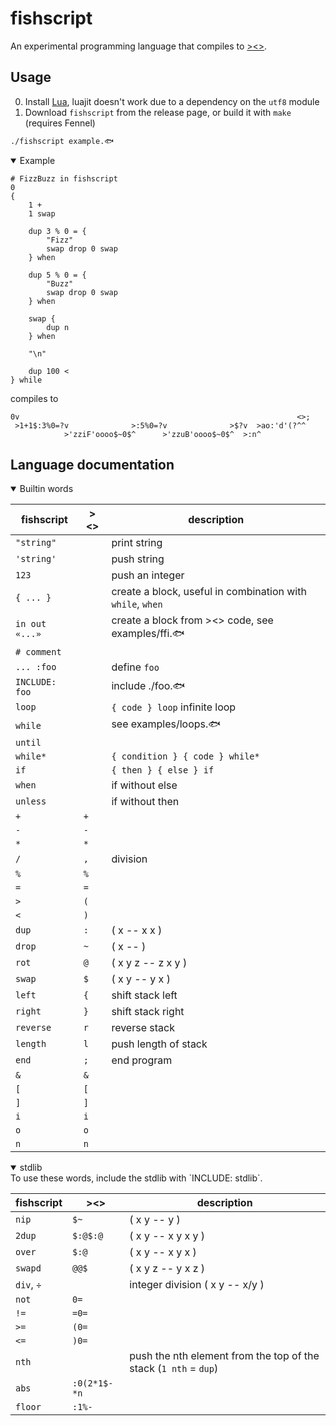 # fishscript
An experimental programming language that compiles to [><>](https://esolangs.org/wiki/Fish).

## Usage
0. Install [Lua](https://lua.org/), luajit doesn't work due to a dependency on the `utf8` module
1. Download `fishscript` from the release page, or build it with `make` (requires Fennel)
```sh
./fishscript example.🐟
```

<details open>
<summary>Example</summary>

```factor
# FizzBuzz in fishscript
0
{
    1 +
    1 swap

    dup 3 % 0 = {
        "Fizz"
        swap drop 0 swap
    } when

    dup 5 % 0 = {
        "Buzz"
        swap drop 0 swap
    } when

    swap {
        dup n
    } when

    "\n"

    dup 100 <
} while
```
compiles to
```
0v                                                              <>;
 >1+1$:3%0=?v              >:5%0=?v              >$?v  >ao:'d'(?^^
            >'zziF'oooo$~0$^      >'zzuB'oooo$~0$^  >:n^
```
</details>

## Language documentation

<details open>
<summary>Builtin words</summary>

fishscript | ><> | description
---|---|---
`"string"` | | print string
`'string'` | | push string
`123` | | push an integer
`{ ... }` | | create a block, useful in combination with `while`, `when`
`in out «...»` | | create a block from ><> code, see examples/ffi.🐟
`# comment` | |
`... :foo` | | define `foo`
`INCLUDE: foo` | | include ./foo.🐟
`loop` | | `{ code } loop` infinite loop
`while` | | see examples/loops.🐟
`until` | |
`while*` | | `{ condition } { code } while*`
`if` | | `{ then } { else } if`
`when` | | if without else
`unless` | | if without then
`+` | `+` |
`-` | `-` |
`*` | `*` |
`/` | `,` | division
`%` | `%` |
`=` | `=` |
`>` | `(` |
`<` | `)` |
`dup` | `:` | ( x -- x x )
`drop` | `~` | ( x -- )
`rot` | `@` | ( x y z -- z x y )
`swap` | `$` | ( x y -- y x )
`left` | `{` | shift stack left
`right` | `}` | shift stack right
`reverse` | `r` | reverse stack
`length` | `l` | push length of stack
`end` | `;` | end program
`&` | `&` |
`[` | `[` |
`]` | `]` |
`i` | `i` |
`o` | `o` |
`n` | `n` |

</details>

<details open>
<summary>stdlib</summary>
To use these words, include the stdlib with `INCLUDE: stdlib`.

fishscript | ><> | description
---|---|---
`nip` | `$~` | ( x y -- y )
`2dup` | `$:@$:@` | ( x y -- x y x y )
`over` | `$:@` | ( x y -- x y x )
`swapd` | `@@$` | ( x y z -- y x z )
`div`, `÷` | | integer division ( x y -- x/y )
`not` | `0=` |
`!=` | `=0=` |
`>=` | `(0=` |
`<=` | `)0=` |
`nth` | | push the nth element from the top of the stack (`1 nth` = `dup`)
`abs` | `:0(2*1$-*n` |
`floor` | `:1%-` |

</details>
